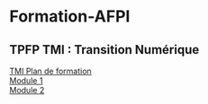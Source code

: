 # Formation-AFPI

## <b> TPFP TMI : Transition Numérique</b>
[TMI Plan de formation](https://sjaubert.github.io/Formation-AFPI/plan.html?target=_blank)<br>
[Module 1](https://sjaubert.github.io/Formation-AFPI/module1.html?target=_blank)<br>
[Module 2](https://sjaubert.github.io/Formation-AFPI/module2.html?target=_blank)<br>

